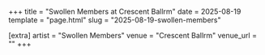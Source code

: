 +++
title = "Swollen Members at Crescent Ballrm"
date = 2025-08-19
template = "page.html"
slug = "2025-08-19-swollen-members"

[extra]
artist = "Swollen Members"
venue = "Crescent Ballrm"
venue_url = ""
+++
